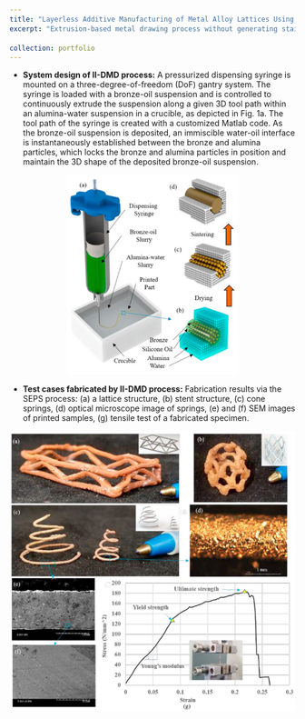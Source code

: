 ```yaml
---
title: "Layerless Additive Manufacturing of Metal Alloy Lattices Using Immiscible-Interface Assisted Direct Metal Drawing (II-DMD)"
excerpt: "Extrusion-based metal drawing process without generating staircase effect and the need of support structures. Related [[Paper]](https://fanfeiuiowa.github.io/files/1-s2.0-S2351978919308340-main.pdf)<br/><img src='/images/diw_schematics.png' width='300'/>"

collection: portfolio
---
```

* **System design of II-DMD process:** A pressurized dispensing syringe is mounted on a three-degree-of-freedom (DoF) gantry system. The syringe is loaded with a bronze-oil suspension and is controlled to continuously extrude the suspension along a given
3D tool path within an alumina-water suspension in a crucible, as depicted in Fig. 1a. The tool path of the syringe is created with a customized Matlab code. As the bronze-oil suspension is deposited, an immiscible water-oil interface is instantaneously
established between the bronze and alumina particles, which locks the bronze and alumina particles in position and maintain the 3D shape of the deposited bronze-oil suspension.

<p align="center">
  <img src='/images/diw_schematics.png' width='300'/>
</p>

* **Test cases fabricated by II-DMD process:** Fabrication results via the SEPS process: (a) a lattice structure, (b) stent structure, (c) cone springs, (d) optical microscope image of springs, (e) and (f) SEM images of printed samples,
(g) tensile test of a fabricated specimen.

<p align="center">
  <img src='/images/diw_samples.png' width='600'/>
</p>